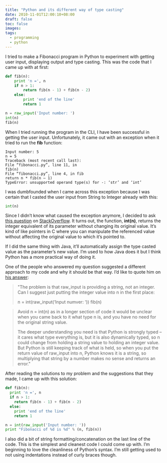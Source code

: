 ```yaml
---
title: "Python and its different way of type casting"
date: 2010-11-01T12:00:10+08:00
draft: false
toc: false
images:
tags:
  - programming
  - python
---
```


I tried to make a Fibonacci program in Python to experiment with getting user input, displaying output and type casting. This was the code that I came up with at first:

```python
def fib(n):
    print 'n =', n
    if n > 1:
        return fib(n - 1) + fib(n - 2)
    else:
        print 'end of the line'
        return 1

n = raw_input('Input number: ')
int(n)
fib(n)
```

When I tried running the program in the CLI, I have been successful in getting the user input. Unfortunately, it came out with an exception when it tried to run the **fib** function:

```shell
Input number: 5
n = 5
Traceback (most recent call last):
File “fibonacci.py”, line 11, in
fib(n)
File “fibonacci.py”, line 4, in fib
return n * fib(n – 1)
TypeError: unsupported operand type(s) for -: ‘str’ and ‘int’
```

I was dumbfounded when I came across this exception because I was certain that I casted the user input from String to Integer already with this:

```python
int(n)
```

Since I didn’t know what caused the exception anymore, I decided to ask [this question](http://stackoverflow.com/q/4066905/395972) on [StackOverflow](http://stackoverflow.com/). It turns out, the function, **int(n)**, returns the integer equivalent of its parameter without changing its original value. It’s kind of like pointers in C where you can manipulate the referenced value without affecting the original value to which it’s pointed to.

If I did the same thing with Java, it’ll automatically assign the type casted value as the parameter’s new value. I’m used to how Java does it but I think Python has a more practical way of doing it.

One of the people who answered my question suggested a different approach to my code and why it should be that way. I’d like to quote him on [his answer](http://stackoverflow.com/questions/4066905/python-newbie-question-i-cant-figure-out-what-my-problem-is-exactly/4066959#4066959):

> "The problem is that raw_input is providing a string, not an integer. Can I suggest just putting the integer value into n in the first place:
>
> n = int(raw_input(‘Input numver: ‘))
> fib(n)

> Avoid n = int(n) as in a longer section of code it would be unclear when you came back to it what type n is, and you have no need for the original string value.
>
> The deeper understanding you need is that Python is strongly typed – it cares what type everything is, but it is also dynamically typed, so n could change from holding a string value to holding an integer value. But Python is still keeping track of what is held, so when you put the return value of raw_input into n, Python knows it is a string, so multiplying that string by a number makes no sense and returns an error."

After reading the solutions to my problem and the suggestions that they made, I came up with this solution:

```python
def fib(n):
  print 'n =', n
  if n > 1:
    return fib(n - 1) + fib(n - 2)
  else:
    print 'end of the line'
    return 1

n = int(raw_input('Input number: '))
print "Fibonacci of %d is %d" % (n, fib(n))
```

I also did a bit of string formatting/concatenation on the last line of the code. This is the simplest and cleanest code I could come up with. I’m beginning to love the cleanliness of Python’s syntax. I’m still getting used to not using indentations instead of curly braces though.

